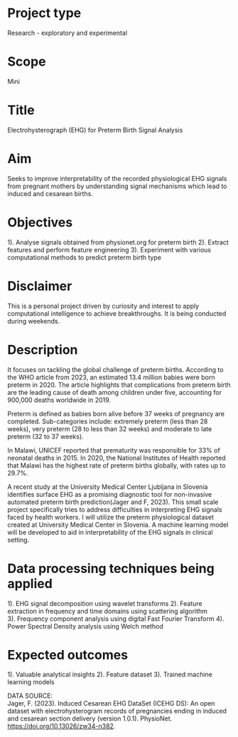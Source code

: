 # Project type
Research - exploratory and experimental
# Scope
Mini
# Title 
Electrohysterograph (EHG) for Preterm Birth Signal Analysis
# Aim
Seeks to improve interpretability of the recorded physiological EHG signals from pregnant mothers by understanding signal mechanisms which lead to induced and cesarean births.
# Objectives
1). Analyse signals obtained from physionet.org for preterm birth
2). Extract features and perform feature engineering 
3). Experiment with various computational methods to predict preterm birth type
# Disclaimer
This is a personal project driven by curiosity and interest to apply computational intelligence to achieve breakthroughs. It is being conducted during weekends.
# Description
It focuses on tackling the global challenge of preterm births. According to the WHO article from 2023, an estimated 13.4 million babies were born preterm in 2020. The article highlights that complications from preterm birth are the leading cause of death among children under five, accounting for 900,000 deaths worldwide in 2019.

Preterm is defined as babies born alive before 37 weeks of pregnancy are completed. Sub-categories include: extremely preterm (less than 28 weeks), very preterm (28 to less than 32 weeks) and moderate to late preterm (32 to 37 weeks).

In Malawi, UNICEF reported that prematurity was responsible for 33% of neonatal deaths in 2015. In 2020, the National Institutes of Health reported that Malawi has the highest rate of preterm births globally, with rates up to 29.7%.

A recent study at the University Medical Center Ljubljana in Slovenia identifies surface EHG as a promising diagnostic tool for non-invasive automated preterm birth prediction(Jager and F, 2023). This small scale project specifically tries to address difficulties in interpreting EHG signals faced by health workers. I will utilize the preterm physiological dataset created at University Medical Center in Slovenia. A machine learning model will be developed to aid in interpretability of the EHG signals in clinical setting.
# Data processing techniques being applied
1). EHG signal decomposition using wavelet transforms 
2). Feature extraction in frequency and time domains using scattering algorithm  
3). Frequency component analysis using digital Fast Fourier Transform
4). Power Spectral Density analysis using Welch method
# Expected outcomes
1). Valuable analytical insights
2). Feature dataset
3). Trained machine learning models

DATA SOURCE:  
Jager, F. (2023). Induced Cesarean EHG DataSet (ICEHG DS): An open dataset with electrohysterogram records of pregnancies ending in induced and cesarean section delivery (version 1.0.1). PhysioNet. https://doi.org/10.13026/zw34-n382.

